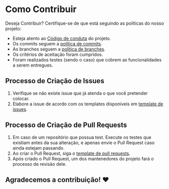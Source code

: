 # Como Contribuir

Deseja Contribuir? Certifique-se de que está seguindo as políticas do nosso projeto:

* Esteja atento ao [Código de conduta](../politicas/CODE_OF_CONDUCT.md) do projeto.
* Os commits seguem a [política de commits](../politicas/commits.md).
* As branches seguem a [política de branches](../politicas/branches.md).
* Os critérios de aceitação foram cumpridos.
* Foram realizados testes (sendo o caso) que cobrem as funcionalidades a serem entregues.

## Processo de Criação de Issues

1. Verifique se não existe issue que já atenda o que você pretender colocar.
2. Elabore a issue de acordo com os templates disponíveis em [template de issues](https://github.com/fga-eps-mds/2022-2-MeasureSoftGram-Doc/blob/main/.github/ISSUE_TEMPLATE).

## Processo de Criação de Pull Requests

1. Em caso de um repositório que possua test. Execute os testes que existiam antes da sua alteração, e apenas envie o Pull Request caso ainda estejam passando.
2. Ao criar o Pull Request, siga o [template de pull requests](https://github.com/fga-eps-mds/2022-2-MeasureSoftGram-Doc/blob/main/.github/PULL_REQUEST_TEMPLATE.md).
3. Após criado o Pull Request, um dos mantenedores do projeto fará o processo de revisão dele.

## Agradecemos a contribuição! ❤️

